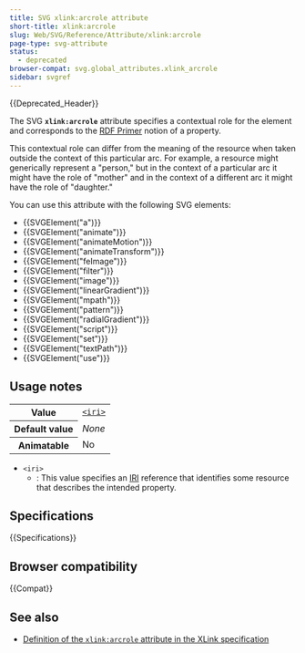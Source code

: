 ```yaml
---
title: SVG xlink:arcrole attribute
short-title: xlink:arcrole
slug: Web/SVG/Reference/Attribute/xlink:arcrole
page-type: svg-attribute
status:
  - deprecated
browser-compat: svg.global_attributes.xlink_arcrole
sidebar: svgref
---
```


{{Deprecated_Header}}

The SVG **`xlink:arcrole`** attribute specifies a contextual role for the element and corresponds to the [RDF Primer](https://www.w3.org/TR/rdf-primer/) notion of a property.

This contextual role can differ from the meaning of the resource when taken outside the context of this particular arc. For example, a resource might generically represent a "person," but in the context of a particular arc it might have the role of "mother" and in the context of a different arc it might have the role of "daughter."

You can use this attribute with the following SVG elements:

- {{SVGElement("a")}}
- {{SVGElement("animate")}}
- {{SVGElement("animateMotion")}}
- {{SVGElement("animateTransform")}}
- {{SVGElement("feImage")}}
- {{SVGElement("filter")}}
- {{SVGElement("image")}}
- {{SVGElement("linearGradient")}}
- {{SVGElement("mpath")}}
- {{SVGElement("pattern")}}
- {{SVGElement("radialGradient")}}
- {{SVGElement("script")}}
- {{SVGElement("set")}}
- {{SVGElement("textPath")}}
- {{SVGElement("use")}}

## Usage notes

<table class="properties">
  <tbody>
    <tr>
      <th scope="row">Value</th>
      <td>
        <code
          ><a href="/en-US/docs/Web/SVG/Guides/Content_type#iri">&#x3C;iri></a></code
        >
      </td>
    </tr>
    <tr>
      <th scope="row">Default value</th>
      <td><em>None</em></td>
    </tr>
    <tr>
      <th scope="row">Animatable</th>
      <td>No</td>
    </tr>
  </tbody>
</table>

- `<iri>`
  - : This value specifies an [IRI](/en-US/docs/Web/SVG/Guides/Content_type#iri) reference that identifies some resource that describes the intended property.

## Specifications

{{Specifications}}

## Browser compatibility

{{Compat}}

## See also

- [Definition of the `xlink:arcrole` attribute in the XLink specification](https://www.w3.org/TR/xlink/#link-semantics)
